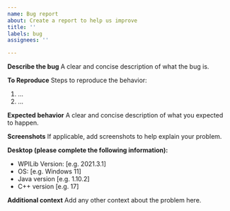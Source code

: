 ```yaml
---
name: Bug report
about: Create a report to help us improve
title: ''
labels: bug
assignees: ''

---
```


**Describe the bug**
A clear and concise description of what the bug is.

**To Reproduce**
Steps to reproduce the behavior:
1. ...
2. ...

**Expected behavior**
A clear and concise description of what you expected to happen.

**Screenshots**
If applicable, add screenshots to help explain your problem.

**Desktop (please complete the following information):**
 - WPILib Version: [e.g. 2021.3.1]
 - OS: [e.g. Windows 11]
 - Java version [e.g. 1.10.2]
 - C++ version [e.g. 17]

**Additional context**
Add any other context about the problem here.
